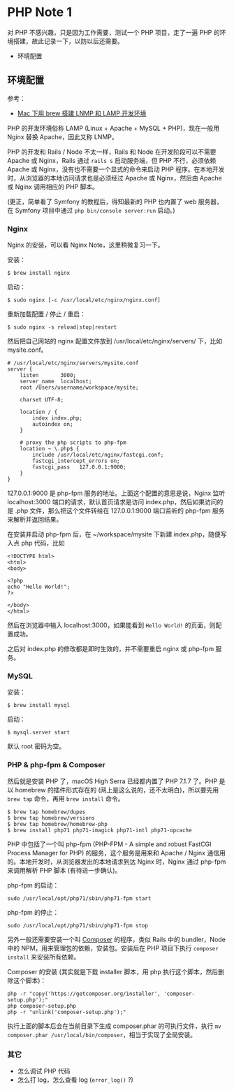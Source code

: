 # PHP Note 1

对 PHP 不感兴趣，只是因为工作需要，测试一个 PHP 项目，走了一遍 PHP 的环境搭建，故此记录一下，以防以后还需要。

- 环境配置

## 环境配置

参考：

- [Mac 下用 brew 搭建 LNMP 和 LAMP 开发环境](http://yansu.org/2013/12/11/lamp-in-mac.html)

PHP 的开发环境俗称 LAMP (Linux + Apache + MySQL + PHP)，现在一般用 Nginx 替换 Apache，因此又称 LNMP。

PHP 的开发和 Rails / Node 不太一样，Rails 和 Node 在开发阶段可以不需要 Apache 或 Nginx，Rails 通过 `rails s` 启动服务端，但 PHP 不行，必须依赖 Apache 或 Nginx，没有也不需要一个显式的命令来启动 PHP 程序。在本地开发时，从浏览器的本地访问请求也是必须经过 Apache 或 Nginx，然后由 Apache 或 Nginx 调用相应的 PHP 脚本。

(更正，简单看了 Symfony 的教程后，得知最新的 PHP 也内置了 web 服务器，在 Symfony 项目中通过 `php bin/console server:run` 启动。)

### Nginx

Nginx 的安装，可以看 Nginx Note，这里稍微复习一下。

安装：

    $ brew install nginx

启动：

    $ sudo nginx [-c /usr/local/etc/nginx/nginx.conf]

重新加载配置 / 停止 / 重启：

    $ sudo nginx -s reload|stop|restart

然后把自己网站的 nginx 配置文件放到 /usr/local/etc/nginx/servers/ 下，比如 mysite.conf。

    # /usr/local/etc/nginx/servers/mysite.conf
    server {
        listen       3000;
        server_name  localhost;
        root /Users/username/workspace/mysite;

        charset UTF-8;

        location / {
            index index.php;
            autoindex on;
        }

        # proxy the php scripts to php-fpm
        location ~ \.php$ {
            include /usr/local/etc/nginx/fastcgi.conf;
            fastcgi_intercept_errors on;
            fastcgi_pass   127.0.0.1:9000;
        }
    }

127.0.0.1:9000 是 php-fpm 服务的地址。上面这个配置的意思是说，Nginx 监听 localhost:3000 端口的请求，默认首页请求是访问 index.php，然后如果访问的是 .php 文件，那么把这个文件转给在 127.0.0.1:9000 端口监听的 php-fpm 服务来解析并返回结果。

在安装并启动 php-fpm 后，在 ~/workspace/mysite 下新建 index.php，随便写入点 php 代码，比如

    <!DOCTYPE html>
    <html>
    <body>

    <?php
    echo "Hello World!";
    ?>

    </body>
    </html>

然后在浏览器中输入 localhost:3000，如果能看到 `Hello World!` 的页面，则配置成功。

之后对 index.php 的修改都是即时生效的，并不需要重启 nginx 或 php-fpm 服务。

### MySQL

安装：

    $ brew install mysql

启动：

    $ mysql.server start

默认 root 密码为空。

### PHP & php-fpm & Composer

然后就是安装 PHP 了，macOS High Serra 已经都内置了 PHP 7.1.7 了。PHP 是以 homebrew 的插件形式存在的 (网上是这么说的，还不太明白)，所以要先用 `brew tap` 命令，再用 `brew install` 命令。

    $ brew tap homebrew/dupes
    $ brew tap homebrew/versions
    $ brew tap homebrew/homebrew-php
    $ brew install php71 php71-imagick php71-intl php71-opcache

PHP 中包括了一个叫 php-fpm (PHP-FPM - A simple and robust FastCGI Process Manager for PHP) 的服务，这个服务是用来和 Apache / Nginx 通信用的。本地开发时，从浏览器发出的本地请求到达 Nginx 时，Nginx 通过 php-fpm 来调用解析 PHP 脚本 (有待进一步确认)。

php-fpm 的启动：

    sudo /usr/local/opt/php71/sbin/php71-fpm start

php-fpm 的停止：

    sudo /usr/local/opt/php71/sbin/php71-fpm stop

另外一般还需要安装一个叫 [Composer](https://getcomposer.org/) 的程序，类似 Rails 中的 bundler，Node 中的 NPM，用来管理包的依赖，安装包。安装后在 PHP 项目下执行 `composer install` 来安装所有依赖。

Composer 的安装 (其实就是下载 installer 脚本，用 php 执行这个脚本，然后删除这个脚本)：

    php -r "copy('https://getcomposer.org/installer', 'composer-setup.php');"
    php composer-setup.php
    php -r "unlink('composer-setup.php');"

执行上面的脚本后会在当前目录下生成 composer.phar 的可执行文件，执行 `mv composer.phar /usr/local/bin/composer`，相当于实现了全局安装。

### 其它

- 怎么调试 PHP 代码
- 怎么打 log，怎么查看 log (`error_log()` ?)
